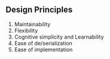<section class="kdl-section" id="design-principles">

## Design Principles

1. Maintainability
1. Flexibility
1. Cognitive simplicity and Learnability
1. Ease of de/serialization
1. Ease of implementation

</section>
